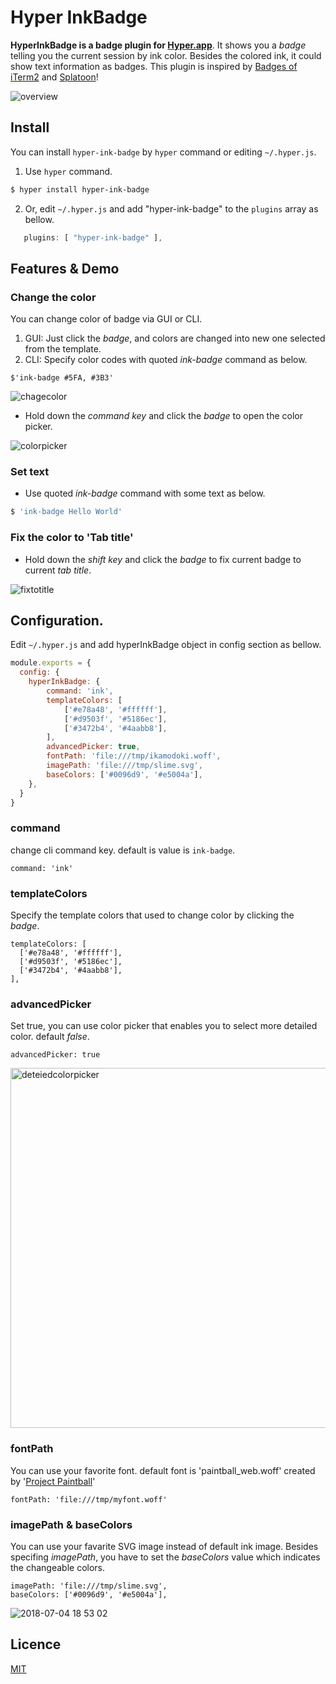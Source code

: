 Hyper InkBadge
====

**HyperInkBadge is a badge plugin for [Hyper.app](https://hyper.is/)**.
It shows you a *badge* telling you the current session by ink color. 
Besides the colored ink, it could show text information as badges.
This plugin is inspired by [Badges of iTerm2](https://www.iterm2.com/documentation-badges.html) and [Splatoon](https://splatoon.nintendo.com/)!

![overview](https://user-images.githubusercontent.com/1744970/42226057-ec5f44fc-7f18-11e8-8a7c-861ee3f1a2d0.gif)

## Install

You can install `hyper-ink-badge` by `hyper` command or editing `~/.hyper.js`.

 1. Use `hyper` command.
 
```bash
$ hyper install hyper-ink-badge
```

 2. Or, edit `~/.hyper.js` and add "hyper-ink-badge" to the `plugins` array as bellow.

```js
   plugins: [ "hyper-ink-badge" ],
```

## Features & Demo

### Change the color
You can change color of badge via GUI or CLI.
 1. GUI: Just click the *badge*, and colors are changed into new one selected from the template.
 2. CLI: Specify color codes with quoted *ink-badge* command as below.

```
$'ink-badge #5FA, #3B3'
```

![chagecolor](https://user-images.githubusercontent.com/1744970/42226058-ec8a56f6-7f18-11e8-978c-f96aca2c3f3e.gif)

 * Hold down the *command key* and click the *badge* to open the color picker.

![colorpicker](https://user-images.githubusercontent.com/1744970/42232280-e6a7c2ea-7f28-11e8-998e-4bb3a0af271a.gif)

### Set text
* Use quoted *ink-badge* command with some text as below.

```bash
$ 'ink-badge Hello World'
```

### Fix the color to 'Tab title'
* Hold down the *shift key* and click the *badge* to fix current badge to current *tab title*. 

![fixtotitle](https://user-images.githubusercontent.com/1744970/42232809-97dfee7e-7f2a-11e8-8c1c-5fcf213703a5.gif)

## Configuration.

Edit `~/.hyper.js` and add hyperInkBadge object in config section as bellow.

```js
module.exports = {
  config: {
    hyperInkBadge: {
        command: 'ink',
        templateColors: [
            ['#e78a48', '#ffffff'], 
            ['#d9503f', '#5186ec'],
            ['#3472b4', '#4aabb8'],
        ],
        advancedPicker: true,
        fontPath: 'file:///tmp/ikamodoki.woff',
        imagePath: 'file:///tmp/slime.svg',
        baseColors: ['#0096d9', '#e5004a'],
    },
  }
}
```

### command
change cli command key. default is value is `ink-badge`.

```
command: 'ink'
```

### templateColors
Specify the template colors that used to change color by clicking the *badge*.

```
templateColors: [
  ['#e78a48', '#ffffff'], 
  ['#d9503f', '#5186ec'],
  ['#3472b4', '#4aabb8'],
],
```

### advancedPicker
Set true, you can use color picker that enables you to select more detailed color. default *false*.

```
advancedPicker: true
```

<img width="576" alt="deteiedcolorpicker" src="https://user-images.githubusercontent.com/1744970/42233721-455b986c-7f2d-11e8-9fbf-50fb2dd1c9a4.png">

### fontPath
You can use your favorite font. default font is 'paintball_web.woff' created by '[Project Paintball](http://fizzystack.web.fc2.com/paintball-ja.html)'

```
fontPath: 'file:///tmp/myfont.woff'
```

### imagePath & baseColors
You can use your favarite SVG image instead of default ink image. Besides specifing *imagePath*, you have to set the *baseColors* value which indicates the changeable colors.

```
imagePath: 'file:///tmp/slime.svg',
baseColors: ['#0096d9', '#e5004a'],
```
        
![2018-07-04 18 53 02](https://user-images.githubusercontent.com/1744970/42270417-c75ea6cc-7fbb-11e8-9379-f4499980869c.gif)

## Licence

[MIT](./LICENSE.txt)
